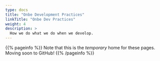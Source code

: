 ```yaml
---
type: docs
title: "Onbe Development Practices"
linkTitle: "Onbe Dev Practices"
weight: 4
description: >
  How we do what we do when we develop.
---
```


{{% pageinfo %}}
Note that this is the *temporary* home for these pages. Moving soon to GitHub!
{{% /pageinfo %}}

